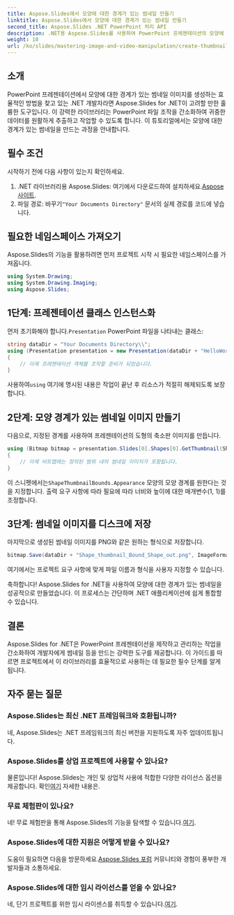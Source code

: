 ```yaml
---
title: Aspose.Slides에서 모양에 대한 경계가 있는 썸네일 만들기
linktitle: Aspose.Slides에서 모양에 대한 경계가 있는 썸네일 만들기
second_title: Aspose.Slides .NET PowerPoint 처리 API
description: .NET용 Aspose.Slides를 사용하여 PowerPoint 프레젠테이션의 모양에 대한 정의된 경계가 있는 썸네일 이미지를 만드는 방법을 알아보세요. 이 포괄적인 가이드는 단계별 지침을 제공합니다.
weight: 10
url: /ko/slides/mastering-image-and-video-manipulation/create-thumbnail-bounds-shape/
---
```

## 소개

PowerPoint 프레젠테이션에서 모양에 대한 경계가 있는 썸네일 이미지를 생성하는 효율적인 방법을 찾고 있는 .NET 개발자라면 Aspose.Slides for .NET이 고려할 만한 훌륭한 도구입니다. 이 강력한 라이브러리는 PowerPoint 파일 조작을 간소화하여 귀중한 데이터를 원활하게 추출하고 작업할 수 있도록 합니다. 이 튜토리얼에서는 모양에 대한 경계가 있는 썸네일을 만드는 과정을 안내합니다.

## 필수 조건

시작하기 전에 다음 사항이 있는지 확인하세요.

1.  .NET 라이브러리용 Aspose.Slides: 여기에서 다운로드하여 설치하세요.[Aspose 사이트](https://releases.aspose.com/slides/net/).
2.  파일 경로: 바꾸기`"Your Documents Directory"` 문서의 실제 경로를 코드에 넣습니다.

## 필요한 네임스페이스 가져오기

Aspose.Slides의 기능을 활용하려면 먼저 프로젝트 시작 시 필요한 네임스페이스를 가져옵니다.

```csharp
using System.Drawing;
using System.Drawing.Imaging;
using Aspose.Slides;
```

## 1단계: 프레젠테이션 클래스 인스턴스화

 먼저 초기화해야 합니다.`Presentation` PowerPoint 파일을 나타내는 클래스:

```csharp
string dataDir = "Your Documents Directory\\";
using (Presentation presentation = new Presentation(dataDir + "HelloWorld.pptx"))
{
    // 이제 프레젠테이션 객체를 조작할 준비가 되었습니다.
}
```

 사용하여`using` 여기에 명시된 내용은 작업이 끝난 후 리소스가 적절히 해제되도록 보장합니다.

## 2단계: 모양 경계가 있는 썸네일 이미지 만들기

다음으로, 지정된 경계를 사용하여 프레젠테이션의 도형의 축소판 이미지를 만듭니다.

```csharp
using (Bitmap bitmap = presentation.Slides[0].Shapes[0].GetThumbnail(ShapeThumbnailBounds.Appearance, 1, 1))
{
    // 이제 비트맵에는 정의된 범위 내의 썸네일 이미지가 포함됩니다.
}
```

 이 스니펫에서는`ShapeThumbnailBounds.Appearance` 모양의 모양 경계를 원한다는 것을 지정합니다. 출력 요구 사항에 따라 필요에 따라 너비와 높이에 대한 매개변수(1, 1)를 조정합니다.

## 3단계: 썸네일 이미지를 디스크에 저장

마지막으로 생성된 썸네일 이미지를 PNG와 같은 원하는 형식으로 저장합니다.

```csharp
bitmap.Save(dataDir + "Shape_thumbnail_Bound_Shape_out.png", ImageFormat.Png);
```

여기에서는 프로젝트 요구 사항에 맞게 파일 이름과 형식을 사용자 지정할 수 있습니다.

축하합니다! Aspose.Slides for .NET을 사용하여 모양에 대한 경계가 있는 썸네일을 성공적으로 만들었습니다. 이 프로세스는 간단하며 .NET 애플리케이션에 쉽게 통합할 수 있습니다.

## 결론

Aspose.Slides for .NET은 PowerPoint 프레젠테이션을 제작하고 관리하는 작업을 간소화하여 개발자에게 썸네일 등을 만드는 강력한 도구를 제공합니다. 이 가이드를 따르면 프로젝트에서 이 라이브러리를 효율적으로 사용하는 데 필요한 필수 단계를 알게 됩니다.

## 자주 묻는 질문

### Aspose.Slides는 최신 .NET 프레임워크와 호환됩니까?

네, Aspose.Slides는 .NET 프레임워크의 최신 버전을 지원하도록 자주 업데이트됩니다.

### Aspose.Slides를 상업 프로젝트에 사용할 수 있나요?

 물론입니다! Aspose.Slides는 개인 및 상업적 사용에 적합한 다양한 라이선스 옵션을 제공합니다. 확인[여기](https://purchase.aspose.com/buy) 자세한 내용은.

### 무료 체험판이 있나요?

 네! 무료 체험판을 통해 Aspose.Slides의 기능을 탐색할 수 있습니다.[여기](https://releases.aspose.com/).

### Aspose.Slides에 대한 지원은 어떻게 받을 수 있나요?

도움이 필요하면 다음을 방문하세요.[Aspose.Slides 포럼](https://forum.aspose.com/c/slides/11) 커뮤니티와 경험이 풍부한 개발자들과 소통하세요.

### Aspose.Slides에 대한 임시 라이선스를 얻을 수 있나요?

 네, 단기 프로젝트를 위한 임시 라이센스를 취득할 수 있습니다.[여기](https://purchase.aspose.com/temporary-license/).